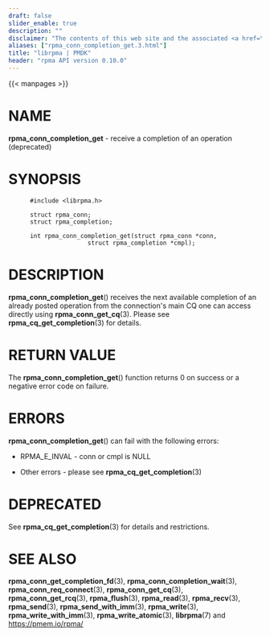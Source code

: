 ```yaml
---
draft: false
slider_enable: true
description: ""
disclaimer: "The contents of this web site and the associated <a href=\"https://github.com/pmem\">GitHub repositories</a> are BSD-licensed open source."
aliases: ["rpma_conn_completion_get.3.html"]
title: "librpma | PMDK"
header: "rpma API version 0.10.0"
---
```

{{< manpages >}}

[comment]: <> (SPDX-License-Identifier: BSD-3-Clause)
[comment]: <> (Copyright 2020, Intel Corporation)

NAME
====

**rpma\_conn\_completion\_get** - receive a completion of an operation
(deprecated)

SYNOPSIS
========

          #include <librpma.h>

          struct rpma_conn;
          struct rpma_completion;

          int rpma_conn_completion_get(struct rpma_conn *conn,
                          struct rpma_completion *cmpl);

DESCRIPTION
===========

**rpma\_conn\_completion\_get**() receives the next available completion
of an already posted operation from the connection\'s main CQ one can
access directly using **rpma\_conn\_get\_cq**(3). Please see
**rpma\_cq\_get\_completion**(3) for details.

RETURN VALUE
============

The **rpma\_conn\_completion\_get**() function returns 0 on success or a
negative error code on failure.

ERRORS
======

**rpma\_conn\_completion\_get**() can fail with the following errors:

-   RPMA\_E\_INVAL - conn or cmpl is NULL

-   Other errors - please see **rpma\_cq\_get\_completion**(3)

DEPRECATED
==========

See **rpma\_cq\_get\_completion**(3) for details and restrictions.

SEE ALSO
========

**rpma\_conn\_get\_completion\_fd**(3),
**rpma\_conn\_completion\_wait**(3), **rpma\_conn\_req\_connect**(3),
**rpma\_conn\_get\_cq**(3), **rpma\_conn\_get\_rcq**(3),
**rpma\_flush**(3), **rpma\_read**(3), **rpma\_recv**(3),
**rpma\_send**(3), **rpma\_send\_with\_imm**(3), **rpma\_write**(3),
**rpma\_write\_with\_imm**(3), **rpma\_write\_atomic**(3),
**librpma**(7) and https://pmem.io/rpma/
